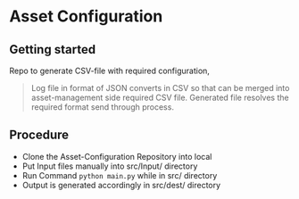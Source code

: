 # Asset Configuration



## Getting started

Repo to generate CSV-file with required configuration,
>  Log file in format of JSON converts in CSV so that can be merged into asset-management side required CSV file.
> Generated file resolves the required format send through process.

## Procedure

- Clone the Asset-Configuration Repository into local
- Put Input files manually into src/Input/ directory
- Run Command ```python main.py``` while in src/ directory
- Output is generated accordingly in src/dest/ directory

